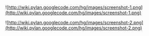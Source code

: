 ![http://wiki.pylan.googlecode.com/hg/images/screenshot-1.png](http://wiki.pylan.googlecode.com/hg/images/screenshot-1.png)

![http://wiki.pylan.googlecode.com/hg/images/screenshot-2.png](http://wiki.pylan.googlecode.com/hg/images/screenshot-2.png)